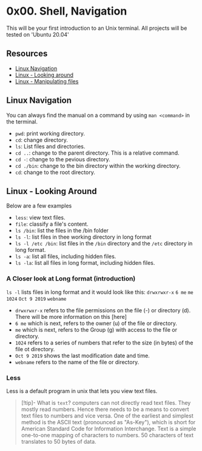# 0x00. Shell, Navigation

This will be your first introduction to an Unix terminal.
All projects will be tested on 'Ubuntu 20.04'

## Resources

* [Linux Navigation](http://linuxcommand.org/lc3_lts0020.php)
* [Linux - Looking around](http://linuxcommand.org/lc3_lts0030.php)
* [Linux - Manipulating files](http://linuxcommand.org/lc3_lts0050.php)

## Linux Navigation

You can always find the manual on a command by using `man <command>` in the terminal.

- `pwd`: print working directory.
- `cd`: change directory.
- `ls`: List files and directories.
- `cd ..`: change to the parent directory. This is a relative command.
- `cd -`: change to the pevious directory.
- `cd ./bin`: change to the bin directory within the working directory.
- `cd`: change to the root directory.

## Linux - Looking Around

Below are a few examples
- `less`: view text files.
- `file`: classify a file's content.
- `ls /bin`: list the files in the /bin folder
- `ls -l`: list files in thee working directory in long format
- `ls -l /etc /bin`: list files in the `/bin` directory and the `/etc` directory in long format.
- `ls -a`: list all files, including hidden files.
- `ls -la`: list all files in long format, including hidden files.

### A Closer look at Long format (introduction)

`ls -l` lists files in long format and it would look like this:
`drwxrwxr-x` `6 me` `me` `1024` `Oct 9 2019` `webname`

- `drwxrwxr-x` refers to the file permissions on the file (-) or directory (d). There will be more information on this [here]
- `6 me` which is next, refers to the owner (u) of the file or directory.
- `me` which is next, refers to the Group (g) with access to the file or directory.
- `1024` refers to a series of numbers that  refer to the size (in bytes) of the file ot directory.
- `Oct 9 2019` shows the last modification date and time.
- `webname` refers to the name of the file or directory.

### Less

Less is a default program in unix that lets you view text files.

>[!tip]- What is `text`?
> computers can not directly read text files. They mostly read numbers. Hence there needs to be a means to convert text files to numbers and vice versa. One of the earliest and simplest method is the ASCII text (pronounced as "As-Key"), which is short for American Standard Code for Information Interchange.
> Text is a simple one-to-one mapping of characters to numbers. 50 characters of text translates to 50 bytes of data. 
